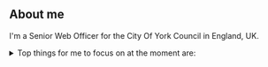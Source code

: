 ## About me

I'm a Senior Web Officer for the City Of York Council in England, UK.


<details>
 
<summary>Top things for me to focus on at the moment are:</summary>
 
| Rank | Languages |
|-----:|-----------|
|     1| Symfony   |
|     2| Twig      |
|     3| PHP       |
|     4| JSON      |

</details>
